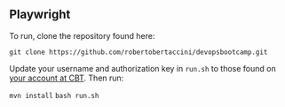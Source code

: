 ## Playwright

To run, clone the repository found here:

```git clone https://github.com/robertobertaccini/devopsbootcamp.git```

Update your username and authorization key in ```run.sh``` to those found on [your account at CBT](https://app.crossbrowsertesting.com/account). Then run:

```mvn install```
```bash run.sh```

